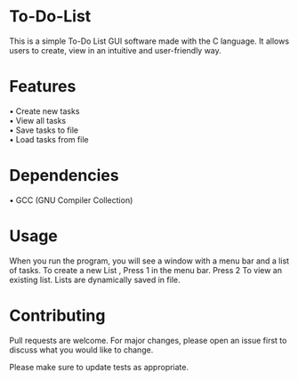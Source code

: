 # To-Do-List
This is a simple To-Do List GUI software made with the C language. It allows users to create, view in an intuitive and user-friendly way.
# Features 
• Create new tasks <br>
• View all tasks<br>
• Save tasks to file <br> 
• Load tasks from file<br>
# Dependencies
• GCC (GNU Compiler Collection)
# Usage
 When you run the program, you will see a window with a menu bar and a list of tasks. To create a new List , Press 1  in the menu bar. Press 2 To view  an existing list.
Lists are dynamically saved in file.
# Contributing
Pull requests are welcome. For major changes, please open an issue first to discuss what you would like to change.

Please make sure to update tests as appropriate.
